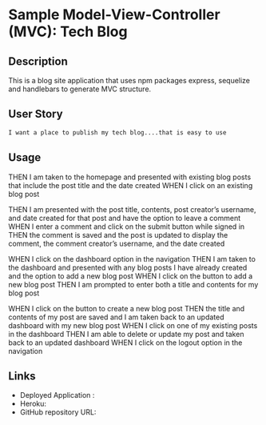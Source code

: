 # Sample Model-View-Controller (MVC): Tech Blog

## Description

This is a blog site application that uses npm packages express, sequelize and handlebars to generate MVC structure.

## User Story

```md
I want a place to publish my tech blog....that is easy to use
```

## Usage

THEN I am taken to the homepage and presented with existing blog posts that include the post title and the date created
WHEN I click on an existing blog post

THEN I am presented with the post title, contents, post creator’s username, and date created for that post and have the option to leave a comment
WHEN I enter a comment and click on the submit button while signed in
THEN the comment is saved and the post is updated to display the comment, the comment creator’s username, and the date created

WHEN I click on the dashboard option in the navigation
THEN I am taken to the dashboard and presented with any blog posts I have already created and the option to add a new blog post
WHEN I click on the button to add a new blog post
THEN I am prompted to enter both a title and contents for my blog post

WHEN I click on the button to create a new blog post
THEN the title and contents of my post are saved and I am taken back to an updated dashboard with my new blog post
WHEN I click on one of my existing posts in the dashboard
THEN I am able to delete or update my post and taken back to an updated dashboard
WHEN I click on the logout option in the navigation

## Links

* Deployed Application : 
* Heroku:
* GitHub repository URL:


